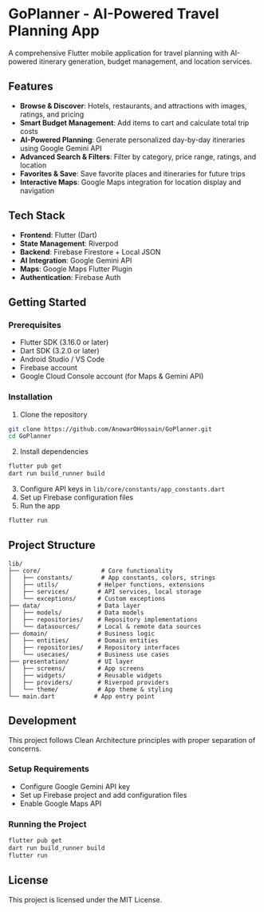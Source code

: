 # GoPlanner - AI-Powered Travel Planning App

A comprehensive Flutter mobile application for travel planning with AI-powered itinerary generation, budget management, and location services.

## Features

- **Browse & Discover**: Hotels, restaurants, and attractions with images, ratings, and pricing
- **Smart Budget Management**: Add items to cart and calculate total trip costs
- **AI-Powered Planning**: Generate personalized day-by-day itineraries using Google Gemini API
- **Advanced Search & Filters**: Filter by category, price range, ratings, and location
- **Favorites & Save**: Save favorite places and itineraries for future trips
- **Interactive Maps**: Google Maps integration for location display and navigation

## Tech Stack

- **Frontend**: Flutter (Dart)
- **State Management**: Riverpod
- **Backend**: Firebase Firestore + Local JSON
- **AI Integration**: Google Gemini API
- **Maps**: Google Maps Flutter Plugin
- **Authentication**: Firebase Auth

## Getting Started

### Prerequisites

- Flutter SDK (3.16.0 or later)
- Dart SDK (3.2.0 or later)
- Android Studio / VS Code
- Firebase account
- Google Cloud Console account (for Maps & Gemini API)

### Installation

1. Clone the repository
```bash
git clone https://github.com/AnowarOHossain/GoPlanner.git
cd GoPlanner
```

2. Install dependencies
```bash
flutter pub get
dart run build_runner build
```

3. Configure API keys in `lib/core/constants/app_constants.dart`
4. Set up Firebase configuration files
5. Run the app
```bash
flutter run
```

## Project Structure

```
lib/
├── core/                 # Core functionality
│   ├── constants/        # App constants, colors, strings
│   ├── utils/           # Helper functions, extensions
│   ├── services/        # API services, local storage
│   └── exceptions/      # Custom exceptions
├── data/                # Data layer
│   ├── models/          # Data models
│   ├── repositories/    # Repository implementations
│   └── datasources/     # Local & remote data sources
├── domain/              # Business logic
│   ├── entities/        # Domain entities
│   ├── repositories/    # Repository interfaces
│   └── usecases/        # Business use cases
├── presentation/        # UI layer
│   ├── screens/         # App screens
│   ├── widgets/         # Reusable widgets
│   ├── providers/       # Riverpod providers
│   └── theme/           # App theme & styling
└── main.dart           # App entry point
```

## Development

This project follows Clean Architecture principles with proper separation of concerns. 

### Setup Requirements
- Configure Google Gemini API key
- Set up Firebase project and add configuration files
- Enable Google Maps API

### Running the Project
```bash
flutter pub get
dart run build_runner build
flutter run
```

## License

This project is licensed under the MIT License.